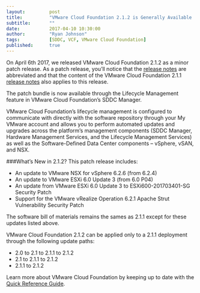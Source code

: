 ```yaml
---
layout:         post
title:          "VMware Cloud Foundation 2.1.2 is Generally Available     "
subtitle:       ""
date:           2017-04-10 10:30:00
author:         "Ryan Johnson"
tags:           [SDDC, VCF, VMware Cloud Foundation]
published:      true
---
```


On April 6th 2017, we released VMware Cloud Foundation 2.1.2 as a minor patch release. As a patch release, you’ll notice that the [release notes](http://pubs.vmware.com/Release_Notes/en/CloudFoundation/2-1-2/vcf-212-release-notes.html) are abbreviated and that the content of the VMware Cloud Foundation 2.1.1 [release notes](http://pubs.vmware.com/Release_Notes/en/CloudFoundation/2-1-1/vcf-211-release-notes.html) also applies to this release.

The patch bundle is now available through the Lifecycle Management feature in VMware Cloud Foundation’s SDDC Manager.

VMware Cloud Foundation’s lifecycle management is configured to communicate with directly with the software repository through your My VMware account and allows you to perform automated updates and upgrades across the platform’s management components (SDDC Manager, Hardware Management Services, and the Lifecycle Management Services) as well as the Software-Defined Data Center components – vSphere, vSAN, and NSX.

###What’s New in 2.1.2?
This patch release includes:

* An update to VMware NSX for vSphere 6.2.6 (from 6.2.4)
* An update to VMware ESXi 6.0 Update 3 (from 6.0 P04)
* An update from VMware ESXi 6.0 Update 3 to ESXi600-201703401-SG Security Patch
* Support for the VMware vRealize Operation 6.2.1 Apache Strut Vulnerability Security Patch

The software bill of materials remains the sames as 2.1.1 except for these updates listed above.

VMware Cloud Foundation 2.1.2 can be applied only to a 2.1.1 deployment through the following update paths:

* 2.0 to 2.1 to 2.1.1 to 2.1.2
* 2.1 to 2.1.1 to 2.1.2
* 2.1.1 to 2.1.2

Learn more about VMware Cloud Foundation by keeping up to date with the [Quick Reference Guide](http://vmwa.re/vcf).
